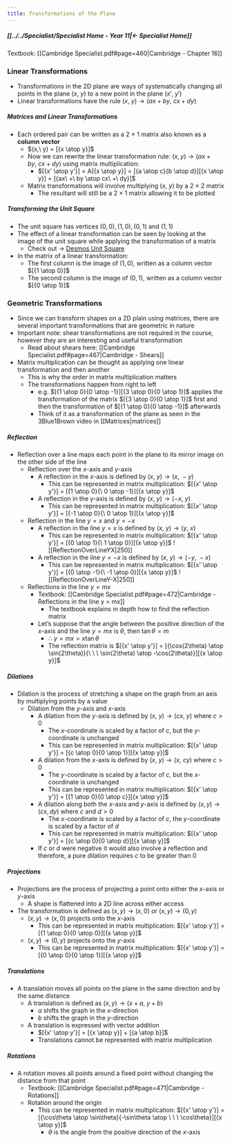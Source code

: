 ```yaml
---
title: Transformations of the Plane
---
```


##### [[../../Specialist/Specialist Home - Year 11|← Specialist Home]]

Textbook: [[Cambridge Specialist.pdf#page=460|Cambridge - Chapter 16]]

### Linear Transformations
- Transformations in the 2D plane are ways of systematically changing all points in the plane ($x,\ y$) to a new point in the plane ($x',\ y'$)
- Linear transformations have the rule $(x,\ y) → (ax + by,\ cx + dy)$

##### Matrices and Linear Transformations
- Each ordered pair can be written as a $2\ ×\ 1$ matrix also known as a **column vector**
	- $(x,\ y) = [{x \atop y}]$
	- Now we can rewrite the linear transformation rule: $(x, y) → (ax + by,\ cx + dy)$ using matrix multiplication:
		- $[{x' \atop y'}] = A[{x \atop y}] = [{a \atop c}{b \atop d}][{x \atop y}] = [{ax\ +\ by \atop cx\ +\ dy}]$
	- Matrix transformations will involve multiplying ($x,\ y$) by a $2\ ×\ 2$ matrix
		- The resultant will still be a $2\ ×\ 1$ matrix allowing it to be plotted

##### Transforming the Unit Square
- The unit square has vertices $(0, 0), (1, 0), (0, 1)$ and $(1, 1)$
- The effect of a linear transformation can be seen by looking at the image of the unit square while applying the transformation of a matrix
	- Check out → [Desmos Unit Square](https://www.desmos.com/calculator/erl8wdtrvu)
- In the matrix of a linear transformation:
	- The first column is the image of $(1, 0)$, written as a column vector $[{1 \atop 0}]$
	- The second column is the image of $(0, 1)$, written as a column vector $[{0 \atop 1}]$

### Geometric Transformations
- Since we can transform shapes on a 2D plain using matrices, there are several important transformations that are geometric in nature
- Important note: shear transformations are not required in the course, however they are an interesting and useful transformation
	- Read about shears here: [[Cambridge Specialist.pdf#page=467|Cambridge - Shears]]
- Matrix multiplication can be thought as applying one linear transformation and then another
	- This is why the order in matrix multiplication matters
	- The transformations happen from right to left
		- e.g. $[{1 \atop 0}{0 \atop -1}][{3 \atop 0}{0 \atop 1}]$ applies the transformation of the matrix $[{3 \atop 0}{0 \atop 1}]$ first and then the transformation of $[{1 \atop 0}{0 \atop -1}]$ afterwards
		- Think of it as a transformation of the plane as seen in the 3Blue1Brown video in [[Matrices|matrices]]

##### Reflection
- Reflection over a line maps each point in the plane to its mirror image on the other side of the line
	- Reflection over the $x$-axis and $y$-axis
		- A reflection in the $x$-axis is defined by $(x,\ y) → (x,\ −y)$
			- This can be represented in matrix multiplication: $[{x' \atop y'}] = [{1 \atop 0}{\ 0 \atop -1}][{x \atop y}]$
		- A reflection in the y-axis is defined by $(x,\ y) → (−x,\ y)$
			- This can be represented in matrix multiplication: $[{x' \atop y'}] = [{-1 \atop 0}{\ 0 \atop 1}][{x \atop y}]$
	- Reflection in the line $y = x$ and $y = -x$
		- A reflection in the line $y = x$ is defined by $(x,\ y) → (y,\ x)$
			- This can be represented in matrix multiplication: $[{x' \atop y'}] = [{0 \atop 1}{\ 1 \atop 0}][{x \atop y}]$
			  ![[ReflectionOverLineYX|250]]
		- A reflection in the line $y = -x$ is defined by $(x,\ y) → (-y,\ -x)$
			- This can be represented in matrix multiplication: $[{x' \atop y'}] = [{0 \atop -1}{\ -1 \atop 0}][{x \atop y}]$
			  ![[ReflectionOverLineY-X|250]]
	- Reflections in the line $y = mx$
		- Textbook: [[Cambridge Specialist.pdf#page=472|Cambridge - Reflections in the line y = mx]]
			- The textbook explains in depth how to find the reflection matrix
		- Let’s suppose that the angle between the positive direction of the $x$-axis and the line $y = mx$ is $\theta$, then $\tan\theta = m$
			- $\therefore\ y = mx = x\tan\theta$
			- The reflection matrix is $[{x' \atop y'}] = [{\cos(2\theta) \atop \sin(2\theta)}{\ \ \ \sin(2\theta) \atop -\cos(2\theta)}][{x \atop y}]$

##### Dilations
- Dilation is the process of stretching a shape on the graph from an axis by multiplying points by a value
	- Dilation from the $y$-axis and $x$-axis
		- A dilation from the $y$-axis is defined by $(x,\ y) → (cx,\ y)$ where $c > 0$
			- The $x$-coordinate is scaled by a factor of $c$, but the $y$-coordinate is unchanged
			- This can be represented in matrix multiplication: $[{x' \atop y'}] = [{c \atop 0}{0 \atop 1}][{x \atop y}]$
		- A dilation from the $x$-axis is defined by $(x,\ y) → (x,\ cy)$ where $c > 0$
			- The $y$-coordinate is scaled by a factor of $c$, but the $x$-coordinate is unchanged
			- This can be represented in matrix multiplication: $[{x' \atop y'}] = [{1 \atop 0}{0 \atop c}][{x \atop y}]$
		- A dilation along both the $x$-axis and $y$-axis is defined by $(x, y) → (cx, dy)$ where $c$ and $d > 0$
			- The $x$-coordinate is scaled by a factor of $c$, the $y$-coordinate is scaled by a factor of $d$
			- This can be represented in matrix multiplication: $[{x' \atop y'}] = [{c \atop 0}{0 \atop d}][{x \atop y}]$
		- If $c$ or $d$ were negative it would also involve a reflection and therefore, a pure dilation requires $c$ to be greater than $0$

##### Projections
- Projections are the process of projecting a point onto either the $x$-axis or $y$-axis
	- A shape is flattened into a 2D line across either access
- The transformation is defined as $(x, y) → (x, 0)$ or $(x, y) → (0, y)$
	- $(x, y) → (x, 0)$ projects onto the $x$-axis
		- This can be represented in matrix multiplication: $[{x' \atop y'}] = [{1 \atop 0}{0 \atop 0}][{x \atop y}]$
	- $(x, y) → (0, y)$ projects onto the $y$-axis
		- This can be represented in matrix multiplication: $[{x' \atop y'}] = [{0 \atop 0}{0 \atop 1}][{x \atop y}]$

##### Translations
- A translation moves all points on the plane in the same direction and by the same distance
	- A translation is defined as $(x, y) → (x + a,\ y + b)$
		- $a$ shifts the graph in the $x$-direction
		- $b$ shifts the graph in the $y$-direction
	- A translation is expressed with vector addition
		- $[{x' \atop y'}] = [{x \atop y}] + [{a \atop b}]$
		- Translations cannot be represented with matrix multiplication

##### Rotations
- A rotation moves all points around a fixed point without changing the distance from that point
	- Textbook: [[Cambridge Specialist.pdf#page=471|Cambridge - Rotations]]
	- Rotation around the origin
		- This can be represented in matrix multiplication: $[{x' \atop y'}] = [{\cos\theta \atop \sin\theta}{-\sin\theta \atop \ \ \ \cos\theta}][{x \atop y}]$
			- $\theta$ is the angle from the positive direction of the $x$-axis